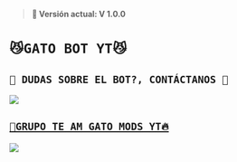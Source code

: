 > <b>🚀 Versión actual: V 1.0.0</b>
<p align="center"> 
<a href=<img src="http://readme-typing-svg.herokuapp.com?font=mono&size=17&duration=4000&color=F7B11B&center=falso&vCenter=falso&lines=The-LoliBot-MD++%F0%9F%90%88;Gracias+por+visitar+este+repositorio.+%F0%9F%92%96" height="90px"></a> 
</p>

# `😼GATO BOT YT😼`

## `🥺 DUDAS SOBRE EL BOT?, CONTÁCTANOS 🤗`
<a href="http://wa.me/51930982220" target="blank"><img src="https://img.shields.io/badge/OFC-GATO_BOT-25D366?style=for-the-badge&logo=whatsapp&logoColor=white" />
## `👥GRUPO TE AM GATO MODS YT🔥`
<a href="https://chat.whatsapp.com/GM9ptY5a9Co3IooYtgG2Ug" target="blank"><img src="https://img.shields.io/badge/GRUPO-DE_WHATSAAP-25D366?style=for-the-badge&logo=whatsapp&logoColor=white" />
</a>
